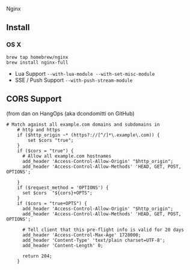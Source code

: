 Nginx

## Install

### OS X

```
brew tap homebrew/nginx
brew install nginx-full
```

- Lua Support `--with-lua-module --with-set-misc-module` 
- SSE / Push Support `--with-push-stream-module`

## CORS Support 
(from dan on HangOps (aka dcondomitti on GitHub)

```
# Match against all example.com domains and subdomains in
    # http and https
    if ($http_origin ~* (https?://[^/]*\.example\.com)) {
        set $cors "true";
    }
    if ($cors = "true") {
      # Allow all example.com hostnames
      add_header 'Access-Control-Allow-Origin' "$http_origin";
      add_header 'Access-Control-Allow-Methods' 'HEAD, GET, POST, OPTIONS';

    }
    if ($request_method = 'OPTIONS') {
      set $cors  "${cors}+OPTS";
    }
    if ($cors = "true+OPTS") {
      add_header 'Access-Control-Allow-Origin' "$http_origin";
      add_header 'Access-Control-Allow-Methods' 'HEAD, GET, POST, OPTIONS';

      # Tell client that this pre-flight info is valid for 20 days
      add_header 'Access-Control-Max-Age' 1728000;
      add_header 'Content-Type' 'text/plain charset=UTF-8';
      add_header 'Content-Length' 0;

      return 204;
    }
  ```
